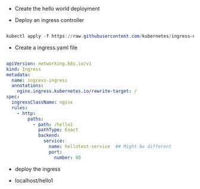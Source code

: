 - Create the hello world deployment

- Deploy an ingress controller

```powershell

kubectl apply -f https://raw.githubusercontent.com/kubernetes/ingress-nginx/main/deploy/static/provider/kind/deploy.yaml

```
- Create a ingress.yaml file

```yaml

apiVersion: networking.k8s.io/v1
kind: Ingress
metadata:
  name: ingress-ingress
  annotations:
    nginx.ingress.kubernetes.io/rewrite-target: /
spec:
  ingressClassName: nginx
  rules:
    - http:
        paths:
          - path: /hello1
            pathType: Exact
            backend:
              service:
                name: hellotest-service  ## Might be different
                port:
                  number: 80

```

- deploy the ingress

- localhost/hello1